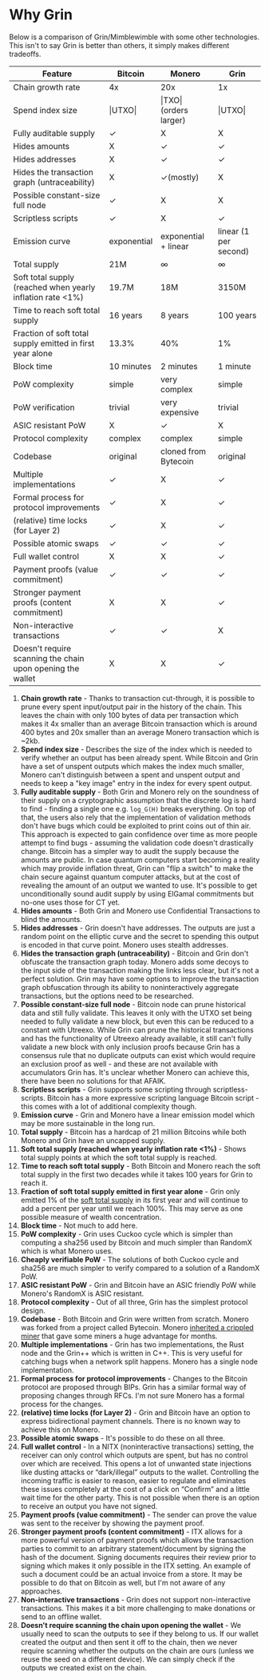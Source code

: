 # Why Grin

Below is a comparison of Grin/Mimblewimble with some other technologies. This isn't to say Grin is better than others, it simply makes different tradeoffs.

| Feature | Bitcoin | Monero | Grin |
| --- | --- | --- | --- |
| Chain growth rate | 4x | 20x | 1x |
| Spend index size | \|UTXO\| | \|TXO\| (orders larger) | \|UTXO\| |
| Fully auditable supply | ✓ | X | X |
| Hides amounts | X | ✓ | ✓ |
| Hides addresses | X | ✓ | ✓ |
| Hides the transaction graph (untraceability) | X | ✓(mostly) | X |
| Possible constant-size full node | ✓ | X | X |
| Scriptless scripts | ✓ | X | ✓ |
| Emission curve | exponential | exponential + linear | linear (1 per second) |
| Total supply | 21M | ∞ | ∞ |
| Soft total supply (reached when yearly inflation rate <1%) | 19.7M | 18M | 3150M |
| Time to reach soft total supply | 16 years | 8 years | 100 years |
| Fraction of soft total supply emitted in first year alone | 13.3% | 40% | 1% |
| Block time | 10 minutes | 2 minutes | 1 minute |
| PoW complexity | simple | very complex | simple |
| PoW verification | trivial | very expensive | trivial |
| ASIC resistant PoW | X | ✓ | X |
| Protocol complexity | complex | complex | simple |
| Codebase | original | cloned from Bytecoin | original |
| Multiple implementations | ✓ | X | ✓ |
| Formal process for protocol improvements | ✓ | X | ✓ |
| (relative) time locks (for Layer 2) | ✓ | X | ✓ |
| Possible atomic swaps | ✓ | ✓ | ✓ |
| Full wallet control | X | X | ✓ |
| Payment proofs (value commitment) | ✓ | ✓ | ✓ |
| Stronger payment proofs (content commitment) | X | X | ✓ |
| Non-interactive transactions | ✓ | ✓ | X |
| Doesn't require scanning the chain upon opening the wallet | X | X | ✓ |


1. **Chain growth rate** - Thanks to transaction cut-through, it is possible to prune every spent input/output pair in the history of the chain. This leaves the chain with only 100 bytes of data per transaction which makes it 4x smaller than an average Bitcoin transaction which is around 400 bytes and 20x smaller than an average Monero transaction which is ~2kb.
2. **Spend index size** - Describes the size of the index which is needed to verify whether an output has been already spent. While Bitcoin and Grin have a set of unspent outputs which makes the index much smaller, Monero can't distinguish between a spent and unspent output and needs to keep a "key image" entry in the index for every spent output. 
3. **Fully auditable supply** - Both Grin and Monero rely on the soundness of their supply on a cryptographic assumption that the discrete log is hard to find - finding a single one e.g. `log_G(H)` breaks everything. On top of that, the users also rely that the implementation of validation methods don't have bugs which could be exploited to print coins out of thin air. This approach is expected to gain confidence over time as more people attempt to find bugs - assuming the validation code doesn't drastically change. Bitcoin has a simpler way to audit the supply because the amounts are public. In case quantum computers start becoming a reality which may provide inflation threat, Grin can "flip a switch" to make the chain secure against quantum computer attacks, but at the cost of revealing the amount of an output we wanted to use. It's possible to get unconditionally sound audit supply by using ElGamal commitments but no-one uses those for CT yet.
4. **Hides amounts** - Both Grin and Monero use Confidential Transactions to blind the amounts.
5. **Hides addresses** - Grin doesn't have addresses. The outputs are just a random point on the elliptic curve and the secret to spending this output is encoded in that curve point. Monero uses stealth addresses.
6. **Hides the transaction graph (untraceability)** - Bitcoin and Grin don't obfuscate the transaction graph today. Monero adds some decoys to the input side of the transaction making the links less clear, but it's not a perfect solution. Grin may have some options to improve the transaction graph obfuscation through its ability to noninteractively aggregate transactions, but the options need to be researched.
7. **Possible constant-size full node** - Bitcoin node can prune historical data and still fully validate. This leaves it only with the UTXO set being needed to fully validate a new block, but even this can be reduced to a constant with Utreexo. While Grin can prune the historical transactions and has the functionality of Utreexo already available, it still can't fully validate a new block with only inclusion proofs because Grin has a consensus rule that no duplicate outputs can exist which would require an exclusion proof as well - and these are not available with accumulators Grin has. It's unclear whether Monero can achieve this, there have been no solutions for that AFAIK.
8. **Scriptless scripts** - Grin supports some scripting through scriptless-scripts. Bitcoin has a more expressive scripting language Bitcoin script - this comes with a lot of additional complexity though.
9. **Emission curve** - Grin and Monero have a linear emission model which may be more sustainable in the long run.
10. **Total supply** - Bitcoin has a hardcap of 21 million Bitcoins while both Monero and Grin have an uncapped supply.
11. **Soft total supply (reached when yearly inflation rate <1%)** - Shows total supply points at which the soft total supply is reached.
12. **Time to reach soft total supply** - Both Bitcoin and Monero reach the soft total supply in the first two decades while it takes 100 years for Grin to reach it.
13. **Fraction of soft total supply emitted in first year alone** - Grin only emitted 1% of the [soft total supply](https://john-tromp.medium.com/a-case-for-using-soft-total-supply-1169a188d153) in its first year and will continue to add a percent per year until we reach 100%. This may serve as one possible measure of wealth concentration. 
14. **Block time** - Not much to add here.
15. **PoW complexity** - Grin uses Cuckoo cycle which is simpler than computing a sha256 used by Bitcoin and much simpler than RandomX which is what Monero uses.
16. **Cheaply verifiable PoW** - The solutions of both Cuckoo cycle and sha256 are much simpler to verify compared to a solution of a RandomX PoW.
17. **ASIC resistant PoW** - Grin and Bitcoin have an ASIC friendly PoW while Monero's RandomX is ASIC resistant.
18. **Protocol complexity** - Out of all three, Grin has the simplest protocol design.
19. **Codebase** - Both Bitcoin and Grin were written from scratch. Monero was forked from a project called Bytecoin. Monero [inherited a crippled miner](https://web.archive.org/web/20220606220320/https://da-data.blogspot.com/2014/08/minting-money-with-monero-and-cpu.html) that gave some miners a huge advantage for months.
20. **Multiple implementations** - Grin has two implementations, the Rust node and the Grin++ which is written in C++. This is very useful for catching bugs when a network split happens. Monero has a single node implementation.
21. **Formal process for protocol improvements** - Changes to the Bitcoin protocol are proposed through BIPs. Grin has a similar formal way of proposing changes through RFCs. I'm not sure Monero has a formal process for the changes.
22. **(relative) time locks (for Layer 2)** - Grin and Bitcoin have an option to express bidirectional payment channels. There is no known way to achieve this on Monero.
23. **Possible atomic swaps** - It's possible to do these on all three.
24. **Full wallet control** - In a NITX (noninteractive transactions) setting, the receiver can only control which outputs are spent, but has no control over which are received. This opens a lot of unwanted state injections like dusting attacks or “dark/illegal” outputs to the wallet. Controlling the incoming traffic is easier to reason, easier to regulate and eliminates these issues completely at the cost of a click on “Confirm” and a little wait time for the other party. This is not possible when there is an option to receive an output you have not signed.
25. **Payment proofs (value commitment)** - The sender can prove the value was sent to the receiver by showing the payment proof.
26. **Stronger payment proofs (content commitment)** - ITX allows for a more powerful version of payment proofs which allows the transaction parties to commit to an arbitrary statement/document by signing the hash of the document. Signing documents requires their review prior to signing which makes it only possible in the ITX setting. An example of such a document could be an actual invoice from a store. It may be possible to do that on Bitcoin as well, but I'm not aware of any approaches.
27. **Non-interactive transactions** - Grin does not support non-interactive transactions. This makes it a bit more challenging to make donations or send to an offline wallet.
28. **Doesn't require scanning the chain upon opening the wallet** - We usually need to scan the outputs to see if they belong to us. If our wallet created the output and then sent it off to the chain, then we never require scanning whether the outputs on the chain are ours (unless we reuse the seed on a different device). We can simply check if the outputs we created exist on the chain.